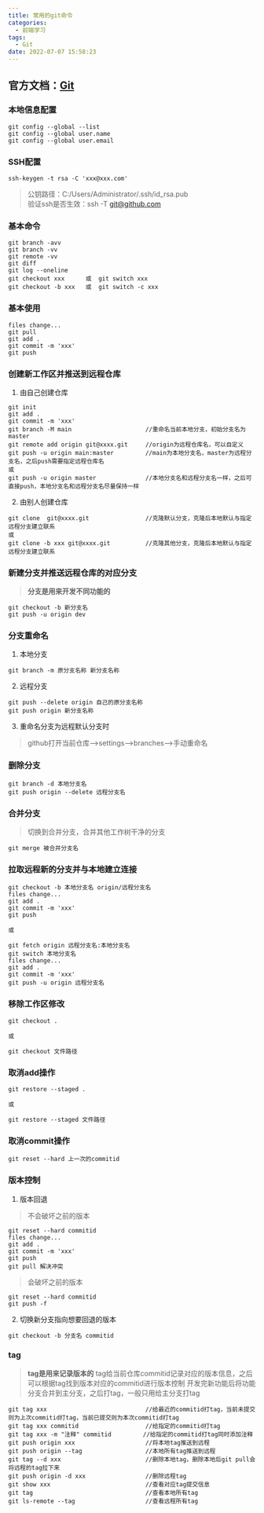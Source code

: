 ```yaml
---
title: 常用的git命令
categories:
  - 前端学习
tags:
  - Git
date: 2022-07-07 15:58:23
---
```

官方文档：[Git](https://git-scm.com/book/zh/v2)
---


### 本地信息配置
```git
git config --global --list
git config --global user.name
git config --global user.email
```


### SSH配置
```git
ssh-keygen -t rsa -C 'xxx@xxx.com'
```
>公钥路径：C:/Users/Administrator/.ssh/id_rsa.pub                     
>验证ssh是否生效：ssh -T git@github.com                                       


### 基本命令
```git
git branch -avv
git branch -vv
git remote -vv
git diff
git log --oneline
git checkout xxx      或  git switch xxx           
git checkout -b xxx   或  git switch -c xxx
```


### 基本使用
```git
files change...
git pull
git add .
git commit -m 'xxx'
git push
```


### 创建新工作区并推送到远程仓库
1. 由自己创建仓库
```git
git init
git add .
git commit -m 'xxx'
git branch -M main                     //重命名当前本地分支，初始分支名为master
git remote add origin git@xxxx.git     //origin为远程仓库名，可以自定义
git push -u origin main:master         //main为本地分支名，master为远程分支名，之后push需要指定远程仓库名
或
git push -u origin master              //本地分支名和远程分支名一样，之后可直接push，本地分支名和远程分支名尽量保持一样
```

2. 由别人创建仓库
```git
git clone  git@xxxx.git                //克隆默认分支，克隆后本地默认与指定远程分支建立联系
或
git clone -b xxx git@xxxx.git          //克隆其他分支，克隆后本地默认与指定远程分支建立联系
```


### 新建分支并推送远程仓库的对应分支
>**分支是用来开发不同功能的**
```git
git checkout -b 新分支名
git push -u origin dev
```


### 分支重命名
1. 本地分支
```git
git branch -m 原分支名称 新分支名称
```

2. 远程分支
```git
git push --delete origin 自己的原分支名称 
git push origin 新分支名称
```

3. 重命名分支为远程默认分支时
>github打开当前仓库——>settings——>branches——>手动重命名


### 删除分支
```git
git branch -d 本地分支名
git push origin --delete 远程分支名 
```

### 合并分支
>切换到合并分支，合并其他工作树干净的分支
```git
git merge 被合并分支名
```


### 拉取远程新的分支并与本地建立连接
```git
git checkout -b 本地分支名 origin/远程分支名
files change...
git add .
git commit -m 'xxx'
git push

或

git fetch origin 远程分支名:本地分支名
git switch 本地分支名
files change...
git add .
git commit -m 'xxx'
git push -u origin 远程分支名
```


### 移除工作区修改
```git
git checkout . 
 
或  
  
git checkout 文件路径
``` 


### 取消add操作
```git
git restore --staged .

或

git restore --staged 文件路径
``` 


### 取消commit操作
```git
git reset --hard 上一次的commitid
```

### 版本控制
1. 版本回退
>不会破坏之前的版本
```git
git reset --hard commitid
files change...
git add .
git commit -m 'xxx'
git push
git pull 解决冲突
```
>会破坏之前的版本
```git
git reset --hard commitid
git push -f
```

2. 切换新分支指向想要回退的版本
```git
git checkout -b 分支名 commitid
```


### tag
>**tag是用来记录版本的**
>tag给当前仓库commitid记录对应的版本信息，之后可以根据tag找到版本对应的commitid进行版本控制
>开发完新功能后将功能分支合并到主分支，之后打tag，一般只用给主分支打tag
```
git tag xxx                            //给最近的commitid打tag，当前未提交则为上次commitid打tag，当前已提交则为本次commitid打tag
git tag xxx commitid                   //给指定的commitid打tag
git tag xxx -m "注释" commitid         //给指定的commitid打tag同时添加注释
git push origin xxx                    //将本地tag推送到远程
git push origin --tag                  //本地所有tag推送到远程
git tag --d xxx                        //删除本地tag，删除本地后git pull会将远程的tag拉下来
git push origin -d xxx                 //删除远程tag
git show xxx                           //查看对应tag提交信息
git tag                                //查看本地所有tag                                         
git ls-remote --tag                    //查看远程所有tag
```     
